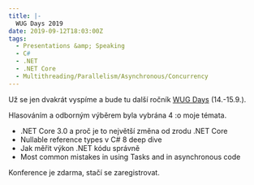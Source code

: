 ```yaml
---
title: |-
  WUG Days 2019
date: 2019-09-12T18:03:00Z
tags:
  - Presentations &amp; Speaking
  - C#
  - .NET
  - .NET Core
  - Multithreading/Parallelism/Asynchronous/Concurrency
---
```

Už se jen dvakrát vyspíme a bude tu další ročník [WUG Days][1] (14.-15.9.). 

Hlasováním a odborným výběrem byla vybrána 4 :o moje témata.

<!-- excerpt -->

* .NET Core 3.0 a proč je to největší změna od zrodu .NET Core
* Nullable reference types v C# 8 deep dive
* Jak měřit výkon .NET kódu správně
* Most common mistakes in using Tasks and in asynchronous code

Konference je zdarma, stačí se zaregistrovat.

[1]: https://www.wug.cz/brno/akce/1000-WUG-Days-2018/